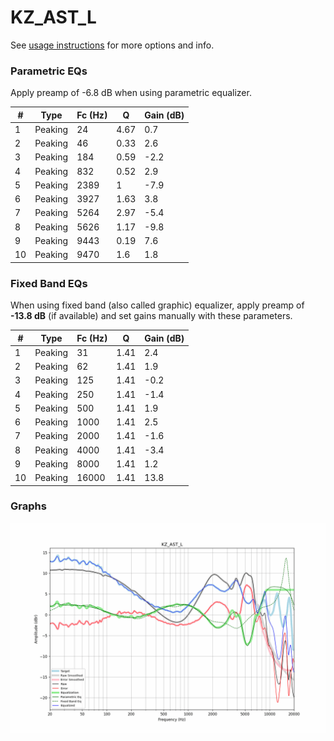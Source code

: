 # KZ_AST_L
See [usage instructions](https://github.com/jaakkopasanen/AutoEq#usage) for more options and info.

### Parametric EQs
Apply preamp of -6.8 dB when using parametric equalizer.

|   # | Type    |   Fc (Hz) |    Q |   Gain (dB) |
|-----|---------|-----------|------|-------------|
|   1 | Peaking |        24 | 4.67 |         0.7 |
|   2 | Peaking |        46 | 0.33 |         2.6 |
|   3 | Peaking |       184 | 0.59 |        -2.2 |
|   4 | Peaking |       832 | 0.52 |         2.9 |
|   5 | Peaking |      2389 | 1    |        -7.9 |
|   6 | Peaking |      3927 | 1.63 |         3.8 |
|   7 | Peaking |      5264 | 2.97 |        -5.4 |
|   8 | Peaking |      5626 | 1.17 |        -9.8 |
|   9 | Peaking |      9443 | 0.19 |         7.6 |
|  10 | Peaking |      9470 | 1.6  |         1.8 |

### Fixed Band EQs
When using fixed band (also called graphic) equalizer, apply preamp of **-13.8 dB** (if available) and set gains manually with these parameters.

|   # | Type    |   Fc (Hz) |    Q |   Gain (dB) |
|-----|---------|-----------|------|-------------|
|   1 | Peaking |        31 | 1.41 |         2.4 |
|   2 | Peaking |        62 | 1.41 |         1.9 |
|   3 | Peaking |       125 | 1.41 |        -0.2 |
|   4 | Peaking |       250 | 1.41 |        -1.4 |
|   5 | Peaking |       500 | 1.41 |         1.9 |
|   6 | Peaking |      1000 | 1.41 |         2.5 |
|   7 | Peaking |      2000 | 1.41 |        -1.6 |
|   8 | Peaking |      4000 | 1.41 |        -3.4 |
|   9 | Peaking |      8000 | 1.41 |         1.2 |
|  10 | Peaking |     16000 | 1.41 |        13.8 |

### Graphs
![](./KZ_AST_L.png)
